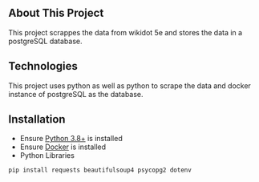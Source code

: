 ## About This Project
This project scrappes the data from wikidot 5e and stores the data in a postgreSQL database.

## Technologies
This project uses python as well as python to scrape the data and docker instance of postgreSQL as the database.

## Installation
* Ensure [Python 3.8+](https://www.python.org/downloads/) is installed 
* Ensure [Docker](https://docs.docker.com/get-started/get-docker/) is installed
* Python Libraries 
```sh
pip install requests beautifulsoup4 psycopg2 dotenv
```
